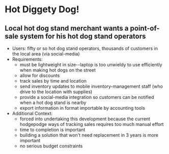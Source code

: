 # Hot Diggety Dog!
## Local hot dog stand merchant wants a point-of-sale system for his hot dog stand operators

* Users: fifty or so hot dog stand operators, thousands of customers in the local area (via social-media)
* Requirements:
  * must be lightweight in size--laptop is too unwieldy to use efficiently when making hot dogs on the street
  * allow for discounts
  * track sales by time and location
  * send inventory updates to mobile inventory-management staff (who drive to the location with supplies)
  * provide a social-media integration so customers can be notified when a hot dog stand is nearby
  * export information in format importable by accounting tools
* Additional Context:
  * forced into undertaking this development because the current hodgepodge ways of tracking sales requires too much manual effort
  * time to completion is important
  * building a solution that won't need replacement in 3 years is more important
  * no serious budget constraints